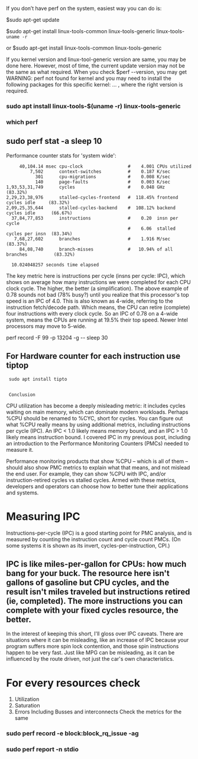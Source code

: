 #

If you don’t have perf on the system, easiest way you can do is:

$sudo apt-get update

$sudo apt-get install linux-tools-common linux-tools-generic linux-tools-`uname -r`

or $sudo apt-get install linux-tools-common linux-tools-generic

If you kernel version and linux-tool-generic version are same, you may be done here. However, most of time, the current update version may not be the same as what required. When you check $perf --version, you may get WARNING: perf not found for kernel and you may need to install the following packages for this specific kernel: … ,
where the right version is required.

### sudo apt install linux-tools-$(uname -r) linux-tools-generic
### which perf

## sudo perf stat -a sleep 10

 Performance counter stats for 'system wide':

         40,104.14 msec cpu-clock                 #    4.001 CPUs utilized          
             7,502      context-switches          #    0.187 K/sec                  
               301      cpu-migrations            #    0.008 K/sec                  
               140      page-faults               #    0.003 K/sec                  
    1,93,53,31,749      cycles                    #    0.048 GHz                      (83.32%)
    2,29,23,38,976      stalled-cycles-frontend   #  118.45% frontend cycles idle     (83.32%)
    2,09,25,35,644      stalled-cycles-backend    #  108.12% backend cycles idle      (66.67%)
      37,84,77,853      instructions              #    0.20  insn per cycle         
                                                  #    6.06  stalled cycles per insn  (83.34%)
       7,68,27,602      branches                  #    1.916 M/sec                    (83.37%)
         84,08,740      branch-misses             #   10.94% of all branches          (83.32%)

      10.024048257 seconds time elapsed
              
   
The key metric here is instructions per cycle (insns per cycle: IPC), which shows on average how many instructions we were completed for each CPU clock cycle. The higher, the better (a simplification). The above example of 0.78 sounds not bad (78% busy?) until you realize that this processor's top speed is an IPC of 4.0. This is also known as 4-wide, referring to the instruction fetch/decode path. Which means, the CPU can retire (complete) four instructions with every clock cycle. So an IPC of 0.78 on a 4-wide system, means the CPUs are running at 19.5% their top speed. Newer Intel processors may move to 5-wide.

   perf record -F 99 -p 13204 -g -- sleep 30
   
   ##  For Hardware counter for each instruction use tiptop 
    
     sudo apt install tipto
     
     
     Conclusion

CPU utilization has become a deeply misleading metric: it includes cycles waiting on main memory, which can dominate modern workloads. Perhaps %CPU should be renamed to %CYC, short for cycles. You can figure out what %CPU really means by using additional metrics, including instructions per cycle (IPC). An IPC < 1.0 likely means memory bound, and an IPC > 1.0 likely means instruction bound. I covered IPC in my previous post, including an introduction to the Performance Monitoring Counters (PMCs) needed to measure it.

Performance monitoring products that show %CPU – which is all of them – should also show PMC metrics to explain what that means, and not mislead the end user. For example, they can show %CPU with IPC, and/or instruction-retired cycles vs stalled cycles. Armed with these metrics, developers and operators can choose how to better tune their applications and systems.

# Measuring IPC

Instructions-per-cycle (IPC) is a good starting point for PMC analysis, and is measured by counting the instruction count and cycle count PMCs. (On some systems it is shown as its invert, cycles-per-instruction, CPI.)

## IPC is like miles-per-gallon for CPUs: how much bang for your buck. The resource here isn't gallons of gasoline but CPU cycles, and the result isn't miles traveled but instructions retired (ie, completed). The more instructions you can complete with your fixed cycles resource, the better.

In the interest of keeping this short, I'll gloss over IPC caveats. There are situations where it can be misleading, like an increase of IPC because your program suffers more spin lock contention, and those spin instructions happen to be very fast. Just like MPG can be misleading, as it can be influenced by the route driven, not just the car's own characteristics.

# For every resources check 
 1) Utilization 
 2) Saturation
 3) Errors
 Including Busses and interconnects 
 Check the metrics for the same

### sudo perf record -e block:block_rq_issue -ag


### sudo perf report -n stdio





